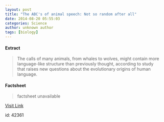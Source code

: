 ```yaml
---
layout: post
title: "The ABC's of animal speech: Not so random after all"
date: 2014-08-20 05:55:03
categories: Science
author: unknown author
tags: [biology]
---
```



#### Extract
>The calls of many animals, from whales to wolves, might contain more language-like structure than previously thought, according to study that raises new questions about the evolutionary origins of human language.

#### Factsheet
>factsheet unavailable

[Visit Link](http://phys.org/news327718477.html)

id:   42361
